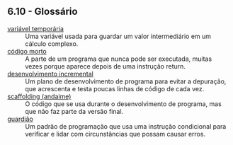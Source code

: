 ## 6.10 - Glossário

<dl>
<dt><a id="glos:variável temporária" href="#termo:variável temporária">variável temporária</a></dt>
<dd>Uma variável usada para guardar um valor intermediário em um cálculo complexo.</dd>

<dt><a id="glos:código morto" href="#termo:código morto">código morto</a></dt>
<dd>A parte de um programa que nunca pode ser executada, muitas vezes porque aparece depois de uma instrução return.</dd>

<dt><a id="glos:desenvolvimento incremental" href="#termo:desenvolvimento incremental">desenvolvimento incremental</a></dt>
<dd>Um plano de desenvolvimento de programa para evitar a depuração, que acrescenta e testa poucas linhas de código de cada vez.</dd>

<dt><a id="glos:scaffolding (andaime)" href="#termo:scaffolding (andaime)">scaffolding (andaime)</a></dt>
<dd>O código que se usa durante o desenvolvimento de programa, mas que não faz parte da versão final.</dd>

<dt><a id="glos:guardião" href="#termo:guardião">guardião</a></dt>
<dd>Um padrão de programação que usa uma instrução condicional para verificar e lidar com circunstâncias que possam causar erros.</dd>

</dl>
